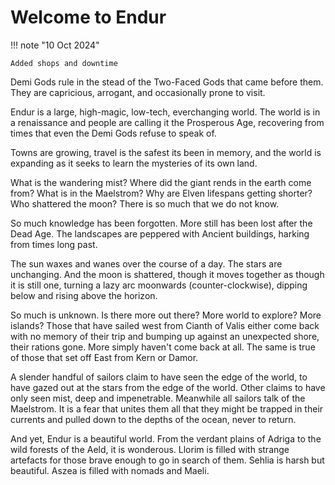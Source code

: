 # Welcome to Endur

!!! note "10 Oct 2024"

    Added shops and downtime

Demi Gods rule in the stead of the Two-Faced Gods that came before them. They are capricious, arrogant, and occasionally prone to visit. 

Endur is a large, high-magic, low-tech, everchanging world. The world is in a renaissance and people are calling it the Prosperous Age, recovering from times that even the Demi Gods refuse to speak of. 

Towns are growing, travel is the safest its been in memory, and the world is expanding as it seeks to learn the mysteries of its own land. 

What is the wandering mist? Where did the giant rends in the earth come from? What is in the Maelstrom? Why are Elven lifespans getting shorter? Who shattered the moon? There is so much that we do not know.

So much knowledge has been forgotten. More still has been lost after the Dead Age. The landscapes are peppered with Ancient buildings, harking from times long past. 

The sun waxes and wanes over the course of a day. The stars are unchanging. And the moon is shattered, though it moves together as though it is still one, turning a lazy arc moonwards (counter-clockwise), dipping below and rising above the horizon.

So much is unknown. Is there more out there? More world to explore? More islands? Those that have sailed west from Cianth of Valis either come back with no memory of their trip and bumping up against an unexpected shore, their rations gone. More simply haven't come back at all. The same is true of those that set off East from Kern or Damor.

A slender handful of sailors claim to have seen the edge of the world, to have gazed out at the stars from the edge of the world. Other claims to have only seen mist, deep and impenetrable. Meanwhile all sailors talk of the Maelstrom. It is a fear that unites them all that they might be trapped in their currents and pulled down to the depths of the ocean, never to return. 

And yet, Endur is a beautiful world. From the verdant plains of Adriga to the wild forests of the Aeld, it is wonderous. Llorim is filled with strange artefacts for those brave enough to go in search of them. Sehlia is harsh but beautiful. Aszea is filled with nomads and Maeli.